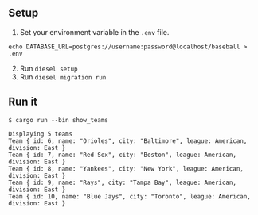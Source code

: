 ## Setup

1. Set your environment variable in the `.env` file.

```
echo DATABASE_URL=postgres://username:password@localhost/baseball > .env
```

2. Run `diesel setup`
3. Run `diesel migration run`


## Run it

```
$ cargo run --bin show_teams

Displaying 5 teams
Team { id: 6, name: "Orioles", city: "Baltimore", league: American, division: East }
Team { id: 7, name: "Red Sox", city: "Boston", league: American, division: East }
Team { id: 8, name: "Yankees", city: "New York", league: American, division: East }
Team { id: 9, name: "Rays", city: "Tampa Bay", league: American, division: East }
Team { id: 10, name: "Blue Jays", city: "Toronto", league: American, division: East }
```